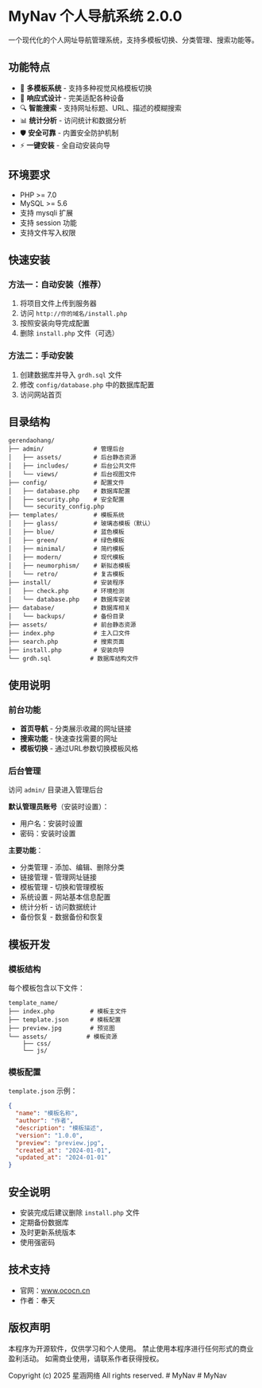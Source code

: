 # MyNav 个人导航系统 2.0.0

一个现代化的个人网址导航管理系统，支持多模板切换、分类管理、搜索功能等。

## 功能特点

- 🎨 **多模板系统** - 支持多种视觉风格模板切换
- 📱 **响应式设计** - 完美适配各种设备
- 🔍 **智能搜索** - 支持网址标题、URL、描述的模糊搜索
- 📊 **统计分析** - 访问统计和数据分析
- 🛡️ **安全可靠** - 内置安全防护机制
- ⚡ **一键安装** - 全自动安装向导

## 环境要求

- PHP >= 7.0
- MySQL >= 5.6
- 支持 mysqli 扩展
- 支持 session 功能
- 支持文件写入权限

## 快速安装

### 方法一：自动安装（推荐）

1. 将项目文件上传到服务器
2. 访问 `http://你的域名/install.php`
3. 按照安装向导完成配置
4. 删除 `install.php` 文件（可选）

### 方法二：手动安装

1. 创建数据库并导入 `grdh.sql` 文件
2. 修改 `config/database.php` 中的数据库配置
3. 访问网站首页

## 目录结构


```
gerendaohang/
├── admin/              # 管理后台
│   ├── assets/         # 后台静态资源
│   ├── includes/       # 后台公共文件
│   └── views/          # 后台视图文件
├── config/             # 配置文件
│   ├── database.php    # 数据库配置
│   ├── security.php    # 安全配置
│   └── security_config.php
├── templates/          # 模板系统
│   ├── glass/          # 玻璃态模板（默认）
│   ├── blue/           # 蓝色模板
│   ├── green/          # 绿色模板
│   ├── minimal/        # 简约模板
│   ├── modern/         # 现代模板
│   ├── neumorphism/    # 新拟态模板
│   └── retro/          # 复古模板
├── install/            # 安装程序
│   ├── check.php       # 环境检测
│   └── database.php    # 数据库安装
├── database/           # 数据库相关
│   └── backups/        # 备份目录
├── assets/             # 前台静态资源
├── index.php           # 主入口文件
├── search.php          # 搜索页面
├── install.php         # 安装向导
└── grdh.sql           # 数据库结构文件
```

## 使用说明

### 前台功能

- **首页导航** - 分类展示收藏的网址链接
- **搜索功能** - 快速查找需要的网址
- **模板切换** - 通过URL参数切换模板风格

### 后台管理

访问 `admin/` 目录进入管理后台

**默认管理员账号**（安装时设置）：
- 用户名：安装时设置
- 密码：安装时设置

**主要功能**：
- 分类管理 - 添加、编辑、删除分类
- 链接管理 - 管理网址链接
- 模板管理 - 切换和管理模板
- 系统设置 - 网站基本信息配置
- 统计分析 - 访问数据统计
- 备份恢复 - 数据备份和恢复

## 模板开发

### 模板结构

每个模板包含以下文件：
```
template_name/
├── index.php          # 模板主文件
├── template.json      # 模板配置
├── preview.jpg        # 预览图
└── assets/           # 模板资源
    ├── css/
    └── js/
```

### 模板配置

`template.json` 示例：
```json
{
  "name": "模板名称",
  "author": "作者",
  "description": "模板描述",
  "version": "1.0.0",
  "preview": "preview.jpg",
  "created_at": "2024-01-01",
  "updated_at": "2024-01-01"
}
```

## 安全说明

- 安装完成后建议删除 `install.php` 文件
- 定期备份数据库
- 及时更新系统版本
- 使用强密码

## 技术支持

- 官网：www.ococn.cn
- 作者：奉天

## 版权声明

本程序为开源软件，仅供学习和个人使用。
禁止使用本程序进行任何形式的商业盈利活动。
如需商业使用，请联系作者获得授权。

Copyright (c) 2025 星涵网络 All rights reserved. #   M y N a v 
 
 #   M y N a v 
 
 
